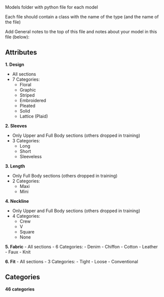 Models folder with python file for each model

Each file should contain a class with the name of the type (and the name of the file)

Add General notes to the top of this file and notes about your model in this file (below):

## Attributes

**1. Design**
  - All sections
  - 7 Categories:
    - Floral
    - Graphic
    - Striped
    - Embroidered
    - Pleated
    - Solid
    - Lattice (Plaid)


**2. Sleeves**
  - Only Upper and Full Body sections (others dropped in training)
  - 3 Categories:
    - Long
    - Short
    - Sleeveless


**3. Length**
  - Only Full Body sections (others dropped in training)
  - 2 Categories:
    - Maxi
    - Mini

**4. Neckline**
  - Only Upper and Full Body sections (others dropped in training)
  - 4 Categories:
    - Crew
    - V
    - Square
    - None

**5. Fabric**
    - All sections
    - 6 Categories:
      - Denim
      - Chiffon
      - Cotton
      - Leather
      - Faux
      - Knit

**6. Fit**
    - All sections
    - 3 Categories:
      - Tight
      - Loose
      - Conventional
    
## Categories
**46 categories**
 
